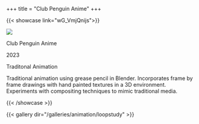 +++
title = "Club Penguin Anime"
+++

{{< showcase link="wG_VmjQnijs">}}

![](/thumbnails/animation/tb_clubpenguin.png)

Club Penguin Anime

2023

Traditonal Animation

Traditional animation using grease pencil in Blender.  Incorporates frame by frame drawings with hand painted textures in a 3D environment.  Experiments with compositing techniques to mimic traditional media.

{{< /showcase >}}

{{< gallery dir="/galleries/animation/loopstudy" >}}